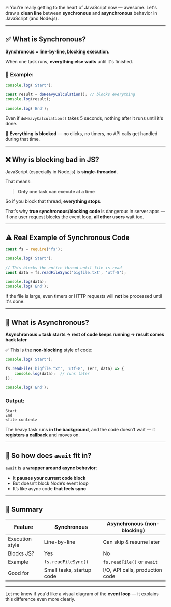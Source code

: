 🔥 You're really getting to the heart of JavaScript now — awesome. Let's draw a **clean line** between **synchronous** and **asynchronous** behavior in JavaScript (and Node.js).

---

## ✅ What is **Synchronous**?

**Synchronous = line-by-line, blocking execution.**

When one task runs, **everything else waits** until it's finished.

### 🧱 Example:

```js
console.log('Start');

const result = doHeavyCalculation(); // blocks everything
console.log(result);

console.log('End');
```

Even if `doHeavyCalculation()` takes 5 seconds, nothing after it runs until it's done.

📌 **Everything is blocked** — no clicks, no timers, no API calls get handled during that time.

---

## ❌ Why is blocking bad in JS?

JavaScript (especially in Node.js) is **single-threaded**.

That means:

> **Only one task can execute at a time**

So if you block that thread, **everything stops**.

That’s why **true synchronous/blocking code** is dangerous in server apps — if one user request blocks the event loop, **all other users** wait too.

---

## ⚠️ Real Example of Synchronous Code

```js
const fs = require('fs');

console.log('Start');

// This blocks the entire thread until file is read
const data = fs.readFileSync('bigfile.txt', 'utf-8');

console.log(data);
console.log('End');
```

If the file is large, even timers or HTTP requests will **not** be processed until it's done.

---

## 🔁 What is **Asynchronous**?

**Asynchronous = task starts → rest of code keeps running → result comes back later**

✅ This is the **non-blocking** style of code:

```js
console.log('Start');

fs.readFile('bigfile.txt', 'utf-8', (err, data) => {
    console.log(data);  // runs later
});

console.log('End');
```

### Output:

```
Start
End
<file content>
```

The heavy task runs **in the background**, and the code doesn’t wait — it **registers a callback** and moves on.

---

## 🔁 So how does `await` fit in?

`await` is a **wrapper around async behavior**:

* It **pauses your current code block**
* But doesn’t block Node’s event loop
* It’s like async code **that feels sync**

---

## 🧠 Summary

| Feature         | Synchronous               | Asynchronous (non-blocking)     |
| --------------- | ------------------------- | ------------------------------- |
| Execution style | Line-by-line              | Can skip & resume later         |
| Blocks JS?      | Yes                       | No                              |
| Example         | `fs.readFileSync()`       | `fs.readFile()` or `await`      |
| Good for        | Small tasks, startup code | I/O, API calls, production code |

---

Let me know if you'd like a visual diagram of the **event loop** — it explains this difference even more clearly.
